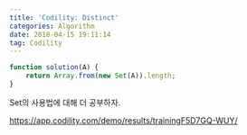```yaml
---
title: 'Codility: Distinct'
categories: Algorithm
date: 2018-04-15 19:11:14
tag: Codility
---
```


```javascript
function solution(A) {
    return Array.from(new Set(A)).length;
}
```
Set의 사용법에 대해 더 공부하자.

https://app.codility.com/demo/results/trainingF5D7GQ-WUY/
